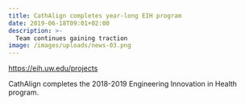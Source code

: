 ```yaml
---
title: CathAlign completes year-long EIH program
date: 2019-06-18T09:01+02:00
description: >-
  Team continues gaining traction
image: /images/uploads/news-03.png
---
```


https://eih.uw.edu/projects

CathAlign completes the 2018-2019 Engineering Innovation in Health program.